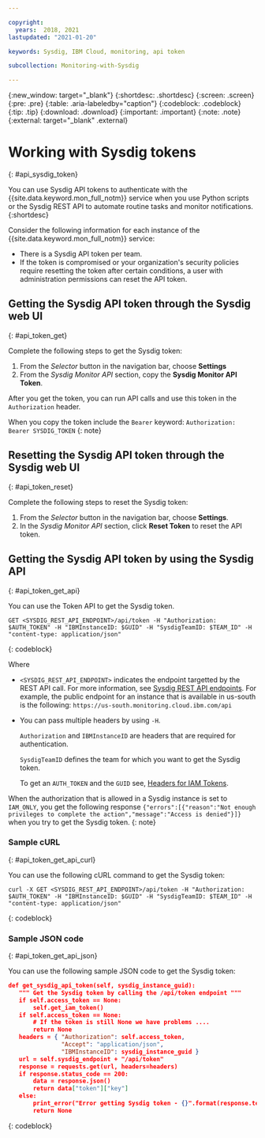 ```yaml
---

copyright:
  years:  2018, 2021
lastupdated: "2021-01-20"

keywords: Sysdig, IBM Cloud, monitoring, api token

subcollection: Monitoring-with-Sysdig

---
```


{:new_window: target="_blank"}
{:shortdesc: .shortdesc}
{:screen: .screen}
{:pre: .pre}
{:table: .aria-labeledby="caption"}
{:codeblock: .codeblock}
{:tip: .tip}
{:download: .download}
{:important: .important}
{:note: .note}
{:external: target="_blank" .external}


# Working with Sysdig tokens
{: #api_sysdig_token}

You can use Sysdig API tokens to authenticate with the {{site.data.keyword.mon_full_notm}} service when you use Python scripts or the Sysdig REST API to automate routine tasks and monitor notifications. 
{:shortdesc}

Consider the following information for each instance of the {{site.data.keyword.mon_full_notm}} service:

* There is a Sysdig API token per team.
* If the token is compromised or your organization's security policies require resetting the token after certain conditions, a user with administration permissions can reset the API token.


## Getting the Sysdig API token through the Sysdig web UI
{: #api_token_get}

Complete the following steps to get the Sysdig token:

1. From the *Selector* button in the navigation bar, choose **Settings**
2. From the *Sysdig Monitor API* section, copy the **Sysdig Monitor API Token**.

After you get the token, you can run API calls and use this token in the `Authorization` header. 

When you copy the token include the `Bearer` keyword: `Authorization: Bearer SYSDIG_TOKEN`
{: note}


## Resetting the Sysdig API token through the Sysdig web UI
{: #api_token_reset}

Complete the following steps to reset the Sysdig token:

1. From the *Selector* button in the navigation bar, choose **Settings**.
2. In the *Sysdig Monitor API* section, click **Reset Token** to reset the API token.



## Getting the Sysdig API token by using the Sysdig API
{: #api_token_get_api}

You can use the Token API to get the Sysdig token.

```
GET <SYSDIG_REST_API_ENDPOINT>/api/token -H "Authorization: $AUTH_TOKEN" -H "IBMInstanceID: $GUID" -H "SysdigTeamID: $TEAM_ID" -H "content-type: application/json"
```
{: codeblock}

Where 

* `<SYSDIG_REST_API_ENDPOINT>` indicates the endpoint targetted by the REST API call. For more information, see [Sysdig REST API endpoints](/docs/Monitoring-with-Sysdig?topic=Monitoring-with-Sysdig-endpoints#endpoints_rest_api). For example, the public endpoint for an instance that is available in us-south is the following: `https://us-south.monitoring.cloud.ibm.com/api`

* You can pass multiple headers by using `-H`. 

    `Authorization` and `IBMInstanceID` are headers that are required for authentication. 

    `SysdigTeamID` defines the team for which you want to get the Sysdig token.
    
    To get an `AUTH_TOKEN` and the `GUID` see, [Headers for IAM Tokens](/docs/Monitoring-with-Sysdig?topic=Monitoring-with-Sysdig-mon-curl#mon-curl-headers-iam).


When the authorization that is allowed in a Sysdig instance is set to `IAM_ONLY`, you get the following response `{"errors":[{"reason":"Not enough privileges to complete the action","message":"Access is denied"}]}` when you try to get the Sysdig token.
{: note}

### Sample cURL
{: #api_token_get_api_curl}

You can use the following cURL command to get the Sysdig token:

```shell
curl -X GET <SYSDIG_REST_API_ENDPOINT>/api/token -H "Authorization: $AUTH_TOKEN" -H "IBMInstanceID: $GUID" -H "SysdigTeamID: $TEAM_ID" -H "content-type: application/json"
```
{: codeblock}


### Sample JSON code
{: #api_token_get_api_json}

You can use the following sample JSON code to get the Sysdig token:

 ```json
def get_sysdig_api_token(self, sysdig_instance_guid):
    """ Get the Sysdig token by calling the /api/token endpoint """
    if self.access_token == None:
        self.get_iam_token()
    if self.access_token == None:
        # If the token is still None we have problems ....
        return None
    headers = { "Authorization": self.access_token,
                "Accept": "application/json",
                "IBMInstanceID": sysdig_instance_guid }
    url = self.sysdig_endpoint + "/api/token"
    response = requests.get(url, headers=headers)
    if response.status_code == 200:
        data = response.json()
        return data["token"]["key"]
    else:
        print_error("Error getting Sysdig token - {}".format(response.text))
        return None
```
{: codeblock}




